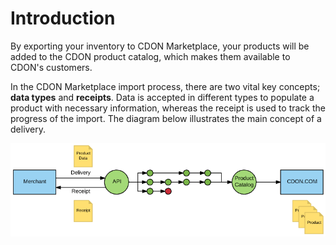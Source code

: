 # Introduction

By exporting your inventory to CDON Marketplace, your products will be added to the CDON product catalog, which makes them available to CDON's customers.

In the CDON Marketplace import process, there are two vital key concepts; **data types** and **receipts**. Data is accepted in different types to populate a product with necessary information, whereas the receipt is used to track the progress of the import. The diagram below illustrates the main concept of a delivery.

![Conceptual Overview](conceptual-overview.png)